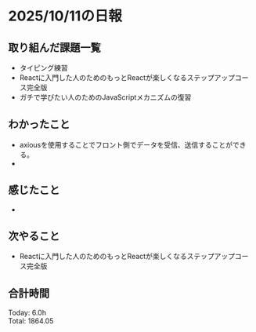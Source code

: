 # 2025/10/11の日報
## 取り組んだ課題一覧
* タイピング練習
* Reactに入門した人のためのもっとReactが楽しくなるステップアップコース完全版
* ガチで学びたい人のためのJavaScriptメカニズムの復習
## わかったこと 
* axiousを使用することでフロント側でデータを受信、送信することができる。
* 
## 感じたこと
* 
## 次やること
* Reactに入門した人のためのもっとReactが楽しくなるステップアップコース完全版
##  合計時間 
Today: 6.0h<br>
Total: 1864.05
